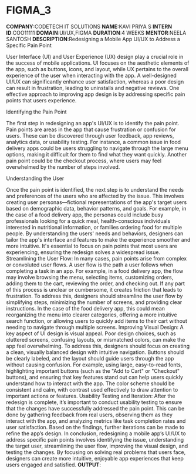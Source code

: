 # FIGMA_3
**COMPANY**:CODETECH IT SOLUTIONS
**NAME**:KAVI PRIYA S
**INTERN ID**:COO11111
**DOMAIN**:UI/UX,FIGMA
**DURATION**:4 WEEKS
**MENTOR**:NEELA SANTOSH
**DESCRIPTION**:Redesigning a Mobile App UI/UX to Address a Specific Pain Point

User Interface (UI) and User Experience (UX) design play a crucial role in the success of mobile applications. UI focuses on the aesthetic elements of the app, such as buttons, icons, and layout, while UX pertains to the overall experience of the user when interacting with the app. A well-designed UI/UX can significantly enhance user satisfaction, whereas a poor design can result in frustration, leading to uninstalls and negative reviews. One effective approach to improving app design is by addressing specific pain points that users experience.

Identifying the Pain Point

The first step in redesigning an app's UI/UX is to identify the pain point. Pain points are areas in the app that cause frustration or confusion for users. These can be discovered through user feedback, app reviews, analytics data, or usability testing. For instance, a common issue in food delivery apps could be users struggling to navigate through the large menu options, making it difficult for them to find what they want quickly. Another pain point could be the checkout process, where users may feel overwhelmed by the number of steps involved.

Understanding the User

Once the pain point is identified, the next step is to understand the needs and preferences of the users who are affected by the issue. This involves creating user personas—fictional representations of the app's target users based on demographic data, behavior patterns, and goals. For example, in the case of a food delivery app, the personas could include busy professionals looking for a quick meal, health-conscious individuals interested in nutritional information, or families ordering food for multiple people.
By understanding the users' needs and behaviors, designers can tailor the app's interface and features to make the experience smoother and more intuitive. It's essential to focus on pain points that most users are experiencing, ensuring the redesign solves a widespread issue.
Streamlining the User Flow:
In many cases, pain points arise from complex or convoluted user flows. A user flow is the path a user follows when completing a task in an app. For example, in a food delivery app, the flow may involve browsing the menu, selecting items, customizing orders, adding them to the cart, reviewing the order, and checking out. If any part of this process is unclear or cumbersome, it creates friction that leads to frustration.
To address this, designers should streamline the user flow by simplifying steps, minimizing the number of screens, and providing clear instructions. In the case of the food delivery app, this could mean reorganizing the menu into clearer categories, offering a more intuitive search function, or allowing users to quickly add items to their cart without needing to navigate through multiple screens.
Improving Visual Design:
A key aspect of UI design is visual appeal. Poor design choices, such as cluttered screens, confusing layouts, or mismatched colors, can make the app feel overwhelming. To address this, designers should focus on creating a clean, visually balanced design with intuitive navigation. Buttons should be clearly labeled, and the layout should guide users through the app without causing confusion.
For example, using large, easy-to-read fonts, highlighting important buttons (such as the "Add to Cart" or "Checkout" buttons), and ensuring that key features stand out can help users quickly understand how to interact with the app. The color scheme should be consistent and calm, with contrast used effectively to draw attention to important actions or features.
Usability Testing and Iteration:
After the redesign is complete, it’s important to conduct usability testing to ensure that the changes have successfully addressed the pain point. This can be done by gathering feedback from real users, observing them as they interact with the app, and analyzing metrics like task completion rates and user satisfaction. Based on the findings, further iterations can be made to refine the app’s design.
In conclusion, redesigning a mobile app’s UI/UX to address specific pain points involves identifying the issue, understanding the target user, streamlining the user flow, improving the visual design, and testing the changes. By focusing on solving real problems that users face, designers can create more intuitive, enjoyable app experiences that keep users engaged and satisfied.
**OUTPUT**:

